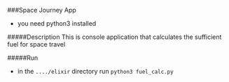 ###Space Journey App
* you need python3 installed

#####Description
This is console application that calculates the sufficient fuel for space travel

#####Run
* in the `..../elixir` directory run `python3 fuel_calc.py`
